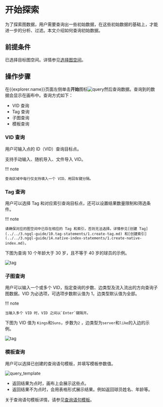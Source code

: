 # 开始探索

为了探索图数据，用户需要查询出一些初始数据，在这些初始数据的基础上，才能进一步的分析、过滤。本文介绍如何查询初始数据。

## 前提条件

已选择目标图空间。详情参见[选择图空间](13.choose-graphspace.md)。

## 操作步骤

在{{explorer.name}}页面左侧单击**开始**图标![query](https://docs-cdn.nebula-graph.com.cn/figures/nav-query2_cn.png)然后查询数据。查询到的数据会显示在画布中。查询方式如下：

- VID 查询
- Tag 查询
- 子图查询
- 模板查询

### VID 查询

用户可输入点的 ID（VID）查询目标点。

支持手动输入、随机导入、文件导入 VID。

!!! note

    查询区域中每行仅支持填入一个 VID，用回车键分隔。

### Tag 查询

用户可以选择 Tag 和对应索引查询目标点，还可以设置结果数量限制和筛选条件。

!!! note

    请确保对应的图空间中已存在相应的 Tag 和索引，否则无法选择。详情参见[创建 Tag](../../3.ngql-guide/10.tag-statements/1.create-tag.md) 和[创建索引](../../3.ngql-guide/14.native-index-statements/1.create-native-index.md)。

下图为查询 10 个年龄大于 30 岁，且不等于 40 岁的球员的示例。

![tag](https://docs-cdn.nebula-graph.com.cn/figures/query_tag_cn.png)

### 子图查询

用户可以输入一个或多个 VID，指定查询的步数、边类型及流入流出的方向查询子图数据。VID 为必选项，可选项步数默认值为 1，边类型默认值为全部。

!!! note

    当输入多个 VID 时，VID 之间以`Enter`键隔开。

下图为 VID 值为 `Kings`和`Suns`，步数为`2` ，边类型为`server`和`like`的入边的示例。

![tag](https://docs-cdn.nebula-graph.com.cn/figures/query_subgraph_cn.png)

### 模板查询

用户可以选择已创建的查询语句模板，并填写模板参数值。

![query_template](https://docs-cdn.nebula-graph.com.cn/figures/query_template_221118_cn.png)

- 返回结果为点时，画布上会展示这些点。
- 返回结果不为点时，会用表格形式展示结果。例如返回球员姓名、年龄等。

关于查询语句模板详情，请参见[查询语句模板](../db-management/ngql-template.md)。
